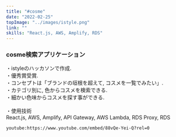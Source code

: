 ```yaml
---
title: "#cosme"
date: "2022-02-25"
topImage: "../images/istyle.png"
link: ""
skills: "React.js, AWS, Amplify, RDS"
---
```


### cosme検索アプリケーション

・istyleのハッカソンで作成.<br>
・優秀賞受賞.<br>
・コンセプトは「ブランドの垣根を超えて, コスメを一覧でみたい」.<br>
・カテゴリ別に, 色からコスメを検索できる.<br>
・細かい色味からコスメを探す事ができる.<br>
<br>
・使用技術<br>React.js, AWS, Amplify, API Gateway, AWS Lambda, RDS Proxy, RDS

`youtube:https://www.youtube.com/embed/88vQe-Yei-Q?rel=0`